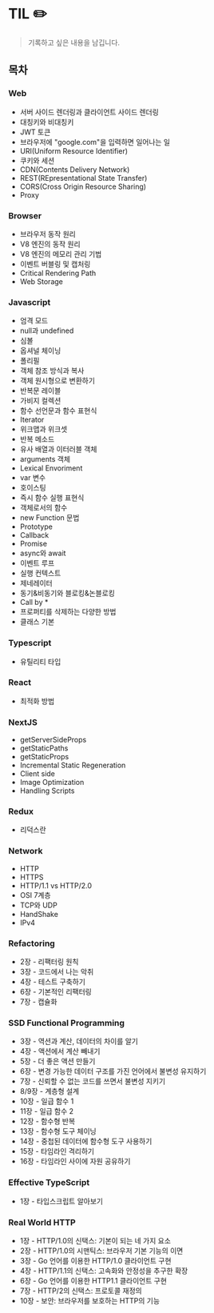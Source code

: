 # TIL ✏️
 
> 기록하고 싶은 내용을 남깁니다.

## 목차

### Web

- 서버 사이드 렌더링과 클라이언트 사이드 렌더링
- 대칭키와 비대칭키
- JWT 토큰
- 브라우저에 "google.com"을 입력하면 일어나는 일
- URI(Uniform Resource Identifier)
- 쿠키와 세션
- CDN(Contents Delivery Network)
- REST(REpresentational State Transfer)
- CORS(Cross Origin Resource Sharing)
- Proxy

### Browser

- 브라우저 동작 원리
- V8 엔진의 동작 원리
- V8 엔진의 메모리 관리 기법
- 이벤트 버블링 및 캡처링
- Critical Rendering Path
- Web Storage

### Javascript

- 엄격 모드
- null과 undefined
- 심볼
- 옵셔널 체이닝
- 폴리필
- 객체 참조 방식과 복사
- 객체 원시형으로 변환하기
- 반복문 레이블
- 가비지 컬렉션
- 함수 선언문과 함수 표현식
- Iterator
- 위크맵과 위크셋
- 반복 메소드
- 유사 배열과 이터러블 객체
- arguments 객체
- Lexical Envoriment
- var 변수
- 호이스팅
- 즉시 함수 실행 표현식
- 객체로서의 함수
- new Function 문법
- Prototype
- Callback
- Promise
- async와 await
- 이벤트 루프
- 실행 컨텍스트
- 제네레이터
- 동기&비동기와 블로킹&논블로킹
- Call by \*
- 프로퍼티를 삭제하는 다양한 방법
- 클래스 기본

### Typescript

- 유틸리티 타입

### React

- 최적화 방법

### NextJS

- getServerSideProps
- getStaticPaths
- getStaticProps
- Incremental Static Regeneration
- Client side
- Image Optimization
- Handling Scripts

### Redux

- 리덕스란

### Network

- HTTP
- HTTPS
- HTTP/1.1 vs HTTP/2.0
- OSI 7계층
- TCP와 UDP
- HandShake
- IPv4

### Refactoring
- 2장 - 리팩터링 원칙
- 3장 - 코드에서 나는 악취
- 4장 - 테스트 구축하기
- 6장 - 기본적인 리팩터링
- 7장 - 캡슐화

### SSD Functional Programming
- 3장 - 역션과 계산, 데이터의 차이를 알기
- 4장 - 액션에서 계산 빼내기
- 5장 - 더 좋은 액션 만들기
- 6장 - 변경 가능한 데이터 구조를 가진 언어에서 불변성 유지하기
- 7장 - 신뢰할 수 없는 코드를 쓰면서 불변성 지키기
- 8/9장 - 계층형 설계
- 10장 - 일급 함수 1
- 11장 - 일급 함수 2
- 12장 - 함수형 반복
- 13장 - 함수형 도구 체이닝
- 14장 - 중첩된 데이터에 함수형 도구 사용하기
- 15장 - 타임라인 격리하기
- 16장 - 타임라인 사이에 자원 공유하기

### Effective TypeScript
- 1장 - 타입스크립트 알아보기

### Real World HTTP
- 1장 - HTTP/1.0의 신택스: 기본이 되는 네 가지 요소
- 2장 - HTTP/1.0의 시맨틱스: 브라우저 기본 기능의 이면
- 3장 - Go 언어를 이용한 HTTP/1.0 클라이언트 구현
- 4장 - HTTP/1.1의 신택스: 고속화와 안정성을 추구한 확장
- 6장 - Go 언어를 이용한 HTTP1.1 클라이언트 구현
- 7장 - HTTP/2의 신택스: 프로토콜 재정의
- 10장 - 보안: 브라우저를 보호하는 HTTP의 기능

